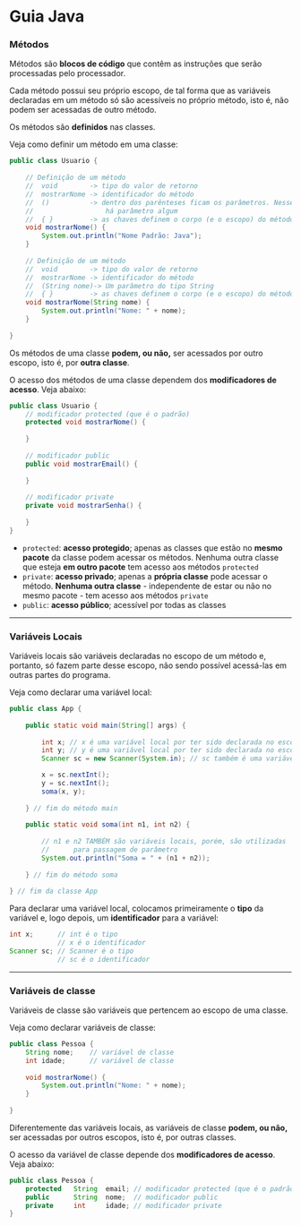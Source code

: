 # Guia Java



### Métodos

Métodos são **blocos de código** que contêm as instruções que serão processadas pelo processador.

Cada método possui seu próprio escopo, de tal forma que as variáveis declaradas em um método só são acessíveis no próprio método, isto é, não podem ser acessadas de outro método.

Os métodos são **definidos** nas classes.

Veja como definir um método em uma classe:

```java
public class Usuario {
    
    // Definição de um método
    //	void 		-> tipo do valor de retorno
    //	mostrarNome -> identificador do método
    //	() 			-> dentro dos parênteses ficam os parâmetros. Nesse caso não
    //					há parâmetro algum
    //	{ }			-> as chaves definem o corpo (e o escopo) do método
    void mostrarNome() {
        System.out.println("Nome Padrão: Java");
    }
    
    // Definição de um método
    //	void 		-> tipo do valor de retorno
    //	mostrarNome -> identificador do método
    //	(String nome)-> Um parâmetro do tipo String
    //	{ }			-> as chaves definem o corpo (e o escopo) do método
    void mostrarNome(String nome) {
        System.out.println("Nome: " + nome);
    }
    
}
```

Os métodos de uma classe **podem, ou não,** ser acessados por outro escopo, isto é, por **outra classe**.

O acesso dos métodos de uma classe dependem dos **modificadores de acesso**. Veja abaixo:

```java
public class Usuario {
    // modificador protected (que é o padrão)
    protected void mostrarNome() {
        
    }
    
    // modificador public
    public void mostrarEmail() {
        
    }
    
    // modificador private
    private void mostrarSenha() {
        
    }
}
```

- `protected`: **acesso protegido**; apenas as classes que estão no **mesmo pacote** da classe podem acessar os métodos. Nenhuma outra classe que esteja **em outro pacote** tem acesso aos métodos `protected`
- `private`: **acesso privado**; apenas a **própria classe** pode acessar o método. **Nenhuma outra classe** - independente de estar ou não no mesmo pacote - tem acesso aos métodos `private`
- `public`: **acesso público**; acessível por todas as classes



---



### Variáveis Locais

Variáveis locais são variáveis declaradas no escopo de um método e, portanto, só fazem parte desse escopo, não sendo possível acessá-las em outras partes do programa.

Veja como declarar uma variável local:

```java
public class App {
    
    public static void main(String[] args) {
        
        int x; // x é uma variável local por ter sido declarada no escopo da main
        int y; // y é uma variável local por ter sido declarada no escopo da main
        Scanner sc = new Scanner(System.in); // sc também é uma variável local

        x = sc.nextInt();
        y = sc.nextInt();
        soma(x, y);
        
    } // fim do método main
    
    public static void soma(int n1, int n2) {
        
        // n1 e n2 TAMBÉM são variáveis locais, porém, são utilizadas 
        //		para passagem de parâmetro
        System.out.println("Soma = " + (n1 + n2));
    
    } // fim do método soma
    
} // fim da classe App
```

Para declarar uma variável local, colocamos primeiramente o **tipo** da variável e, logo depois, um **identificador** para a variável:

```java
int x; 		// int é o tipo
			// x é o identificador
Scanner sc;	// Scanner é o tipo
			// sc é o identificador
```



---



### Variáveis de classe



Variáveis de classe são variáveis que pertencem ao escopo de uma classe. 

Veja como declarar variáveis de classe:

```java
public class Pessoa {
    String nome; 	// variável de classe
    int idade;		// variável de classe
    
    void mostrarNome() {
        System.out.println("Nome: " + nome);
    }
    
}
```

Diferentemente das variáveis locais, as variáveis de classe **podem, ou não,** ser acessadas por outros escopos, isto é, por outras classes.

O acesso da variável de classe depende dos **modificadores de acesso**. Veja abaixo: 

```java
public class Pessoa {
    protected 	String 	email; // modificador protected (que é o padrão)
    public 		String 	nome;  // modificador public
    private 	int 	idade; // modificador private
}
```

